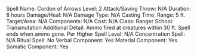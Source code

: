 
Spell Name: Cordon of Arrows
Level: 2
Attack/Saving Throw: N/A
Duration: 8 hours
Damage/Heal: N/A
Damage Type: N/A
Casting Time: 
Range: 5 ft.
Target/Area: N/A
Components: N/A
Cost: N/A
Class: Ranger
School: Transmutation
Additional Detail: Ammo fired at creatures within 30 ft. Spell ends when ammo gone.
Per Higher Spell Level: N/A
Concentration Spell: N/A
Ritual Spell: No
Verbal Component: Yes
Material Component: Yes
Somatic Component: Yes

